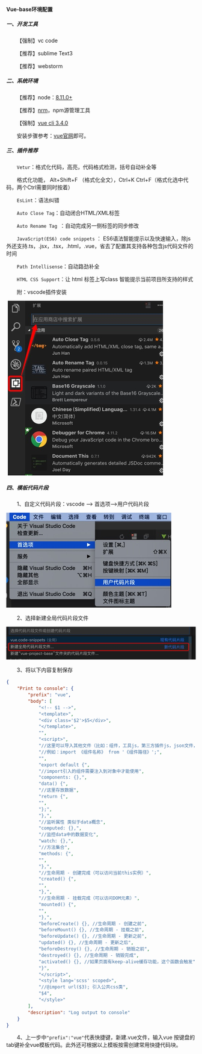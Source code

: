 #### Vue-base环境配置

##### 一、开发工具

&emsp;&emsp;【强制】vc code

&emsp;&emsp;【推荐】sublime Text3

&emsp;&emsp;【推荐】webstorm

##### 二、系统环境

&emsp;&emsp;【推荐】node：[8.11.0+](https://nodejs.org/en/)

&emsp;&emsp;【推荐】[nrm](https://blog.csdn.net/anway12138/article/details/79455224)，npm源管理工具

&emsp;&emsp;【强制】[vue cli 3.4.0](https://cli.vuejs.org/zh/guide/installation.html)

&emsp;&emsp;安装步骤参考：[vue官网](https://cli.vuejs.org/zh/guide/installation.html)即可。

##### 三、插件推荐

&emsp;&emsp;`Vetur`：格式化代码，高亮，代码格式检测，括号自动补全等

&emsp;&emsp;格式化功能， Alt+Shift+F （格式化全文），Ctrl+K Ctrl+F（格式化选中代码，两个Ctrl需要同时按着）

&emsp;&emsp;`EsLint`：语法纠错

&emsp;&emsp;`Auto Close Tag`：自动闭合HTML/XML标签

&emsp;&emsp;`Auto Rename Tag `：自动完成另一侧标签的同步修改

&emsp;&emsp;`JavaScript(ES6) code snippets` ： ES6语法智能提示以及快速输入，除js外还支持.ts，.jsx，.tsx，.html，.vue，省去了配置其支持各种包含js代码文件的时间

&emsp;&emsp;`Path Intellisense`：自动路劲补全

&emsp;&emsp;`HTML CSS Support`：让 html 标签上写class 智能提示当前项目所支持的样式 

&emsp;&emsp;附：vscode插件安装

​	![image-20190225090927533](./images/user-code-vscode.png)

##### 四、模板代码片段

&emsp;&emsp;1、自定义代码片段：vscode —> 首选项—>用户代码片段

![image-20190221150308897](./images/user-code.png)	

&emsp;&emsp;2、选择新建全局代码片段文件

![image-20190221150543032](./images/user-code-new.png)

&emsp;&emsp;3、将以下内容复制保存

```json
{
    "Print to console": {
        "prefix": "vue",
        "body": [
            "<!-- $1 -->",
            "<template>",
            "<div class='$2'>$5</div>",
            "</template>",
            "",
            "<script>",
            "//这里可以导入其他文件（比如：组件，工具js，第三方插件js，json文件，图片文件等等）",
            "//例如：import 《组件名称》 from '《组件路径》';",
            "",
            "export default {",
            "//import引入的组件需要注入到对象中才能使用",
            "components: {},",
            "data() {",
            "//这里存放数据",
            "return {",
            "",
            "};",
            "},",
            "//监听属性 类似于data概念",
            "computed: {},",
            "//监控data中的数据变化",
            "watch: {},",
            "//方法集合",
            "methods: {",
            "",
            "},",
            "//生命周期 - 创建完成（可以访问当前this实例）",
            "created() {",
            "",
            "},",
            "//生命周期 - 挂载完成（可以访问DOM元素）",
            "mounted() {",
            "",
            "},",
            "beforeCreate() {}, //生命周期 - 创建之前",
            "beforeMount() {}, //生命周期 - 挂载之前",
            "beforeUpdate() {}, //生命周期 - 更新之前",
            "updated() {}, //生命周期 - 更新之后",
            "beforeDestroy() {}, //生命周期 - 销毁之前",
            "destroyed() {}, //生命周期 - 销毁完成",
            "activated() {}, //如果页面有keep-alive缓存功能，这个函数会触发",
            "}",
            "</script>",
            "<style lang='scss' scoped>",
            "//@import url($3); 引入公共css类",
            "$4",
            "</style>"
        ],
        "description": "Log output to console"
    }
}

```

&emsp;&emsp;4、上一步中`"prefix":"vue"`代表快捷键，新建.vue文件，输入vue 按键盘的tab键补全vue模板代码。此外还可根据以上模板按需创建常用快捷代码块。

